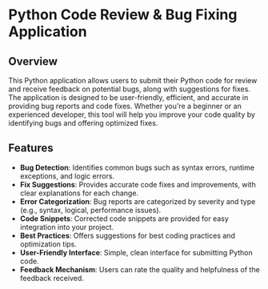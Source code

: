 # Python Code Review & Bug Fixing Application

## Overview

This Python application allows users to submit their Python code for review and receive feedback on potential bugs, along with suggestions for fixes. The application is designed to be user-friendly, efficient, and accurate in providing bug reports and code fixes. Whether you're a beginner or an experienced developer, this tool will help you improve your code quality by identifying bugs and offering optimized fixes.

## Features

- **Bug Detection**: Identifies common bugs such as syntax errors, runtime exceptions, and logic errors.
- **Fix Suggestions**: Provides accurate code fixes and improvements, with clear explanations for each change.
- **Error Categorization**: Bug reports are categorized by severity and type (e.g., syntax, logical, performance issues).
- **Code Snippets**: Corrected code snippets are provided for easy integration into your project.
- **Best Practices**: Offers suggestions for best coding practices and optimization tips.
- **User-Friendly Interface**: Simple, clean interface for submitting Python code.
- **Feedback Mechanism**: Users can rate the quality and helpfulness of the feedback received.
